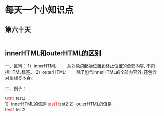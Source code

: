 # 每天一个小知识点
## 第六十天 
---

## innerHTML和outerHTML的区别
一、区别：
1）innerHTML:
　　从对象的起始位置到终止位置的全部内容, 不包括HTML标签。
2）outerHTML:
　　除了包含innerHTML的全部内容外, 还包含对象标签本身。

二、例子：
<div id="test">
<span style="color:red">test1</span> test2
</div>
1）innerHTML的值是 <span style="color:red">test1</span> test2 
2）outerHTML的值是 <div id="test"><span style="color:red">test1</span> test2</div>